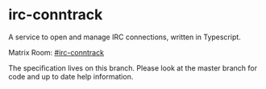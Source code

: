 # irc-conntrack

A service to open and manage IRC connections, written in Typescript.

Matrix Room: [#irc-conntrack](https://matrix.to/#/#irc-conntrack:half-shot.uk)

The specification lives on this branch. Please look at the master branch for code and up to date
help information.
